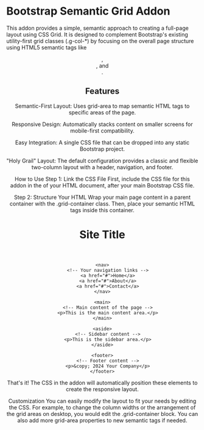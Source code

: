# Bootstrap Semantic Grid Addon
This addon provides a simple, semantic approach to creating a full-page layout using CSS Grid. It is designed to complement Bootstrap's existing utility-first grid classes (.g-col-*) by focusing on the overall page structure using HTML5 semantic tags like <header>, <main>, and <footer>.

## Features
Semantic-First Layout: Uses grid-area to map semantic HTML tags to specific areas of the page.

Responsive Design: Automatically stacks content on smaller screens for mobile-first compatibility.

Easy Integration: A single CSS file that can be dropped into any static Bootstrap project.

"Holy Grail" Layout: The default configuration provides a classic and flexible two-column layout with a header, navigation, and footer.

How to Use
Step 1: Link the CSS File
First, include the CSS file for this addon in the <head> of your HTML document, after your main Bootstrap CSS file.

<!-- Your Bootstrap CSS -->
<link rel="stylesheet" href="path/to/bootstrap.css">

<!-- Your semantic grid addon CSS -->
<link rel="stylesheet" href="path/to/bootstrap-semantic-grid.css">

Step 2: Structure Your HTML
Wrap your main page content in a parent container with the .grid-container class. Then, place your semantic HTML tags inside this container.

<div class="grid-container">
    <header>
        <!-- Your header content -->
        <h1>Site Title</h1>
    </header>

    <nav>
        <!-- Your navigation links -->
        <a href="#">Home</a>
        <a href="#">About</a>
        <a href="#">Contact</a>
    </nav>

    <main>
        <!-- Main content of the page -->
        <p>This is the main content area.</p>
    </main>

    <aside>
        <!-- Sidebar content -->
        <p>This is the sidebar area.</p>
    </aside>

    <footer>
        <!-- Footer content -->
        <p>&copy; 2024 Your Company</p>
    </footer>
</div>

That's it! The CSS in the addon will automatically position these elements to create the responsive layout.

Customization
You can easily modify the layout to fit your needs by editing the CSS. For example, to change the column widths or the arrangement of the grid areas on desktop, you would edit the .grid-container block. You can also add more grid-area properties to new semantic tags if needed.